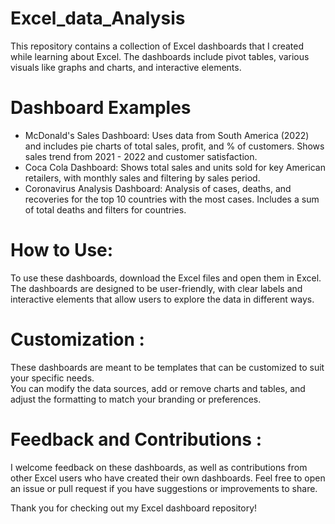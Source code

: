 # Excel_data_Analysis
This repository contains a collection of Excel dashboards that I created while learning about Excel.
The dashboards include pivot tables, various visuals like graphs and charts, and interactive elements.

# Dashboard Examples
* McDonald's Sales Dashboard: Uses data from South America (2022) and includes pie charts of total sales, profit, and % of customers.
Shows sales trend from 2021 - 2022 and customer satisfaction.
* Coca Cola Dashboard: Shows total sales and units sold for key American retailers, with monthly sales and filtering by sales period.
* Coronavirus Analysis Dashboard: Analysis of cases, deaths, and recoveries for the top 10 countries with the most cases. 
Includes a sum of total deaths and filters for countries.

# How to Use: 
To use these dashboards, download the Excel files and open them in Excel.
The dashboards are designed to be user-friendly, with clear labels and interactive elements that allow users to explore the data in different ways.

# Customization :
These dashboards are meant to be templates that can be customized to suit your specific needs.\
You can modify the data sources, add or remove charts and tables, and adjust the formatting to match your branding or preferences.

# Feedback and Contributions :
I welcome feedback on these dashboards, as well as contributions from other Excel users who have created their own dashboards. Feel free to open an issue or pull request if you have suggestions or improvements to share.

Thank you for checking out my Excel dashboard repository!

